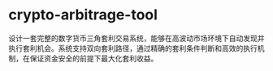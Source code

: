 # crypto-arbitrage-tool
设计一套完整的数字货币三角套利交易系统，能够在高波动市场环境下自动发现并执行套利机会。系统支持双向套利路径，通过精确的套利条件判断和高效的执行机制，在保证资金安全的前提下最大化套利收益。
